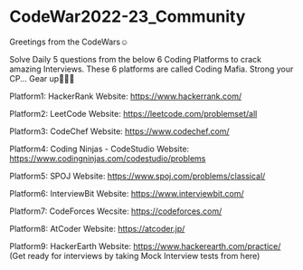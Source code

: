 # CodeWar2022-23_Community
Greetings from the CodeWars☺️

Solve Daily 5 questions from the below 6 Coding Platforms to crack amazing Interviews.
These 6 platforms are called Coding Mafia.
Strong your CP...
Gear up👏👏👏

Platform1: HackerRank
Website: https://www.hackerrank.com/

Platform2: LeetCode
Website: https://leetcode.com/problemset/all

Platform3: CodeChef
Website: https://www.codechef.com/

Platform4: Coding Ninjas - CodeStudio
Website: https://www.codingninjas.com/codestudio/problems

Platform5: SPOJ
Website: https://www.spoj.com/problems/classical/

Platform6: InterviewBit
Website: https://www.interviewbit.com/

Platform7: CodeForces
Wecsite: https://codeforces.com/

Platform8: AtCoder
Website: https://atcoder.jp/

Platform9: HackerEarth
Website: https://www.hackerearth.com/practice/
(Get ready for interviews by taking Mock Interview tests from here)
